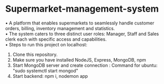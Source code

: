 # Supermarket-management-system
• A platform that enables supermarkets to seamlessly handle
customer orders, billing, inventory management and statistics. <br />
• The system caters to three distinct user roles: Manager, Staff and
Sales clerk each with specific access and capabilities. <br />
• Steps to run this project on localhost: <br />
1. Clone this repository.
2. Make sure you have installed NodeJS, Express, MongoDB, npm
3. Start MongoDB server and create connection :
   Command for ubuntu: "sudo systemctl start mongod"
4. Start backend: npm i, nodemon app